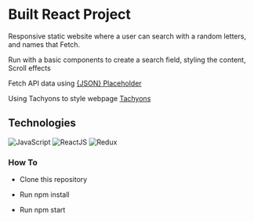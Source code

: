 # Built React Project
Responsive static website where a user can search with a random letters, and names that Fetch.

Run with a basic components to create a search field, styling the content, Scroll effects

Fetch API data using [{JSON} Placeholder](https://jsonplaceholder.typicode.com/)

Using Tachyons to style webpage [Tachyons](https://tachyons.io)

## Technologies
![JavaScript](https://img.icons8.com/color/30/javascript.png)
![ReactJS](https://img.icons8.com/color/30/react-native.png)
![Redux](https://img.icons8.com/color/30/redux.png)

### How To
* Clone this repository

* Run npm install

* Run npm start

